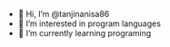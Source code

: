 - 👋 Hi, I’m @tanjinanisa86
- 👀 I’m interested in program languages
- 🌱 I’m currently learning programing 

